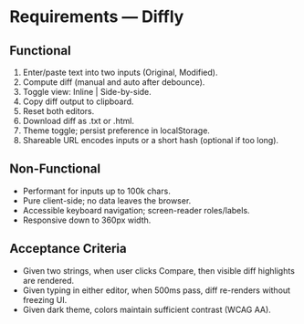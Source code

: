# Requirements — Diffly

## Functional
1. Enter/paste text into two inputs (Original, Modified).
2. Compute diff (manual and auto after debounce).
3. Toggle view: Inline | Side-by-side.
4. Copy diff output to clipboard.
5. Reset both editors.
6. Download diff as .txt or .html.
7. Theme toggle; persist preference in localStorage.
8. Shareable URL encodes inputs or a short hash (optional if too long).

## Non-Functional
- Performant for inputs up to 100k chars.
- Pure client-side; no data leaves the browser.
- Accessible keyboard navigation; screen-reader roles/labels.
- Responsive down to 360px width.

## Acceptance Criteria
- Given two strings, when user clicks Compare, then visible diff highlights are rendered.
- Given typing in either editor, when 500ms pass, diff re-renders without freezing UI.
- Given dark theme, colors maintain sufficient contrast (WCAG AA).
